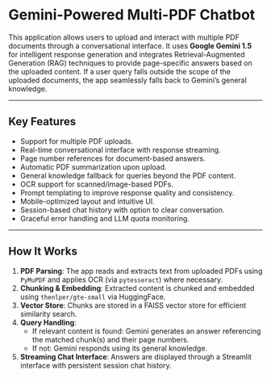 # Gemini-Powered Multi-PDF Chatbot

This application allows users to upload and interact with multiple PDF documents through a conversational interface. It uses **Google Gemini 1.5** for intelligent response generation and integrates Retrieval-Augmented Generation (RAG) techniques to provide page-specific answers based on the uploaded content. If a user query falls outside the scope of the uploaded documents, the app seamlessly falls back to Gemini’s general knowledge.

---

## Key Features

- Support for multiple PDF uploads.
- Real-time conversational interface with response streaming.
- Page number references for document-based answers.
- Automatic PDF summarization upon upload.
- General knowledge fallback for queries beyond the PDF content.
- OCR support for scanned/image-based PDFs.
- Prompt templating to improve response quality and consistency.
- Mobile-optimized layout and intuitive UI.
- Session-based chat history with option to clear conversation.
- Graceful error handling and LLM quota monitoring.

---

## How It Works

1. **PDF Parsing**: The app reads and extracts text from uploaded PDFs using `PyMuPDF` and applies OCR (via `pytesseract`) where necessary.
2. **Chunking & Embedding**: Extracted content is chunked and embedded using `thenlper/gte-small` via HuggingFace.
3. **Vector Store**: Chunks are stored in a FAISS vector store for efficient similarity search.
4. **Query Handling**:
   - If relevant content is found: Gemini generates an answer referencing the matched chunk(s) and their page numbers.
   - If not: Gemini responds using its general knowledge.
5. **Streaming Chat Interface**: Answers are displayed through a Streamlit interface with persistent session chat history.
